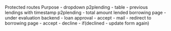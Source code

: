 Protected routes 
Purpose - dropdown
p2plending - table - previous lendings with timestamp 
p2plending  - total amount lended 
borrowing page - under evaluation 
backend - loan approval - accept - mail - redirect to borrowing page - accept - decline - if(declined - update form again)


